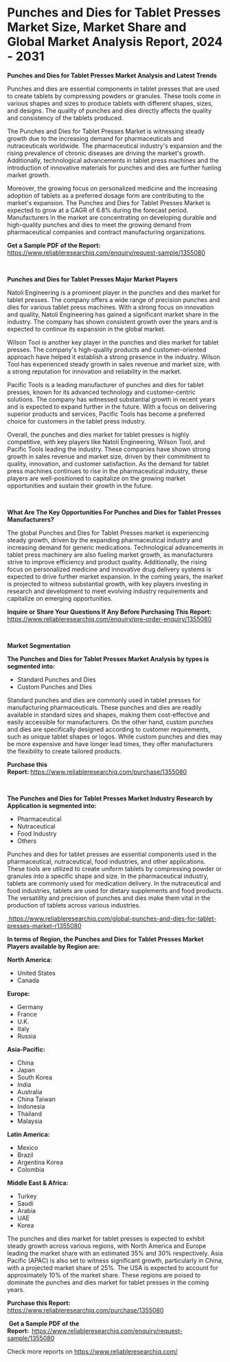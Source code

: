 <p><h1>Punches and Dies for Tablet Presses Market Size, Market Share and Global Market Analysis Report, 2024 - 2031</h1></p><p><strong>Punches and Dies for Tablet Presses Market Analysis and Latest Trends</strong></p>
<p><p>Punches and dies are essential components in tablet presses that are used to create tablets by compressing powders or granules. These tools come in various shapes and sizes to produce tablets with different shapes, sizes, and designs. The quality of punches and dies directly affects the quality and consistency of the tablets produced.</p><p>The Punches and Dies for Tablet Presses Market is witnessing steady growth due to the increasing demand for pharmaceuticals and nutraceuticals worldwide. The pharmaceutical industry's expansion and the rising prevalence of chronic diseases are driving the market's growth. Additionally, technological advancements in tablet press machines and the introduction of innovative materials for punches and dies are further fueling market growth.</p><p>Moreover, the growing focus on personalized medicine and the increasing adoption of tablets as a preferred dosage form are contributing to the market's expansion. The Punches and Dies for Tablet Presses Market is expected to grow at a CAGR of 6.8% during the forecast period. Manufacturers in the market are concentrating on developing durable and high-quality punches and dies to meet the growing demand from pharmaceutical companies and contract manufacturing organizations.</p></p>
<p><strong>Get a Sample PDF of the Report:&nbsp;</strong> <a href="https://www.reliableresearchiq.com/enquiry/request-sample/1355080">https://www.reliableresearchiq.com/enquiry/request-sample/1355080</a></p>
<p>&nbsp;</p>
<p><strong>Punches and Dies for Tablet Presses Major Market Players</strong></p>
<p><p>Natoli Engineering is a prominent player in the punches and dies market for tablet presses. The company offers a wide range of precision punches and dies for various tablet press machines. With a strong focus on innovation and quality, Natoli Engineering has gained a significant market share in the industry. The company has shown consistent growth over the years and is expected to continue its expansion in the global market.</p><p>Wilson Tool is another key player in the punches and dies market for tablet presses. The company's high-quality products and customer-oriented approach have helped it establish a strong presence in the industry. Wilson Tool has experienced steady growth in sales revenue and market size, with a strong reputation for innovation and reliability in the market.</p><p>Pacific Tools is a leading manufacturer of punches and dies for tablet presses, known for its advanced technology and customer-centric solutions. The company has witnessed substantial growth in recent years and is expected to expand further in the future. With a focus on delivering superior products and services, Pacific Tools has become a preferred choice for customers in the tablet press industry.</p><p>Overall, the punches and dies market for tablet presses is highly competitive, with key players like Natoli Engineering, Wilson Tool, and Pacific Tools leading the industry. These companies have shown strong growth in sales revenue and market size, driven by their commitment to quality, innovation, and customer satisfaction. As the demand for tablet press machines continues to rise in the pharmaceutical industry, these players are well-positioned to capitalize on the growing market opportunities and sustain their growth in the future.</p></p>
<p>&nbsp;</p>
<p><strong>What Are The Key Opportunities For Punches and Dies for Tablet Presses Manufacturers?</strong></p>
<p><p>The global Punches and Dies for Tablet Presses market is experiencing steady growth, driven by the expanding pharmaceutical industry and increasing demand for generic medications. Technological advancements in tablet press machinery are also fueling market growth, as manufacturers strive to improve efficiency and product quality. Additionally, the rising focus on personalized medicine and innovative drug delivery systems is expected to drive further market expansion. In the coming years, the market is projected to witness substantial growth, with key players investing in research and development to meet evolving industry requirements and capitalize on emerging opportunities.</p></p>
<p><strong>Inquire or Share Your Questions If Any Before Purchasing This Report:</strong> <a href="https://www.reliableresearchiq.com/enquiry/pre-order-enquiry/1355080">https://www.reliableresearchiq.com/enquiry/pre-order-enquiry/1355080</a></p>
<p>&nbsp;</p>
<p><strong>Market Segmentation</strong></p>
<p><strong>The Punches and Dies for Tablet Presses Market Analysis by types is segmented into:</strong></p>
<p><ul><li>Standard Punches and Dies</li><li>Custom Punches and Dies</li></ul></p>
<p><p>Standard punches and dies are commonly used in tablet presses for manufacturing pharmaceuticals. These punches and dies are readily available in standard sizes and shapes, making them cost-effective and easily accessible for manufacturers. On the other hand, custom punches and dies are specifically designed according to customer requirements, such as unique tablet shapes or logos. While custom punches and dies may be more expensive and have longer lead times, they offer manufacturers the flexibility to create tailored products.</p></p>
<p><strong>Purchase this Report:&nbsp;</strong><a href="https://www.reliableresearchiq.com/purchase/1355080">https://www.reliableresearchiq.com/purchase/1355080</a></p>
<p>&nbsp;</p>
<p><strong>The Punches and Dies for Tablet Presses Market Industry Research by Application is segmented into:</strong></p>
<p><ul><li>Pharmaceutical</li><li>Nutraceutical</li><li>Food Industry</li><li>Others</li></ul></p>
<p><p>Punches and dies for tablet presses are essential components used in the pharmaceutical, nutraceutical, food industries, and other applications. These tools are utilized to create uniform tablets by compressing powder or granules into a specific shape and size. In the pharmaceutical industry, tablets are commonly used for medication delivery. In the nutraceutical and food industries, tablets are used for dietary supplements and food products. The versatility and precision of punches and dies make them vital in the production of tablets across various industries.</p></p>
<p><a href="https://www.reliableresearchiq.com/global-punches-and-dies-for-tablet-presses-market-r1355080">&nbsp;https://www.reliableresearchiq.com/global-punches-and-dies-for-tablet-presses-market-r1355080</a></p>
<p><strong>In terms of Region, the Punches and Dies for Tablet Presses Market Players available by Region are:</strong></p>
<p>
    <p> <strong> North America: </strong>
        <ul>
            <li>United States</li>
            <li>Canada</li>
        </ul>
        </p> 
    <p> <strong> Europe: </strong>
        <ul>
            <li>Germany</li>
            <li>France</li>
            <li>U.K.</li>
            <li>Italy</li>
            <li>Russia</li>
        </ul>
        </p> 
    <p> <strong> Asia-Pacific: </strong>
        <ul>
            <li>China</li>
            <li>Japan</li>
            <li>South Korea</li>
            <li>India</li>
            <li>Australia</li>
            <li>China Taiwan</li>
            <li>Indonesia</li>
            <li>Thailand</li>
            <li>Malaysia</li>
        </ul>
        </p> 
    <p> <strong> Latin America: </strong>
        <ul>
            <li>Mexico</li>
            <li>Brazil</li>
            <li>Argentina Korea</li>
            <li>Colombia</li>
        </ul>
        </p> 
    <p> <strong> Middle East & Africa: </strong>
        <ul>
            <li>Turkey</li>
            <li>Saudi</li>
            <li>Arabia</li>
            <li>UAE</li>
            <li>Korea</li>
        </ul>
    </p>
    </p>
<p><p>The punches and dies market for tablet presses is expected to exhibit steady growth across various regions, with North America and Europe leading the market share with an estimated 35% and 30% respectively. Asia Pacific (APAC) is also set to witness significant growth, particularly in China, with a projected market share of 25%. The USA is expected to account for approximately 10% of the market share. These regions are poised to dominate the punches and dies market for tablet presses in the coming years.</p></p>
<p><strong>Purchase this Report: </strong><a href="https://www.reliableresearchiq.com/purchase/1355080">https://www.reliableresearchiq.com/purchase/1355080</a></p>
<p>&nbsp;<strong>Get a Sample PDF of the Report:&nbsp;&nbsp;</strong><a href="https://www.reliableresearchiq.com/enquiry/request-sample/1355080">https://www.reliableresearchiq.com/enquiry/request-sample/1355080</a></p>
<p><strong></strong></p>
<p>Check more reports on <a href="https://www.reliableresearchiq.com/">https://www.reliableresearchiq.com/</a></p>